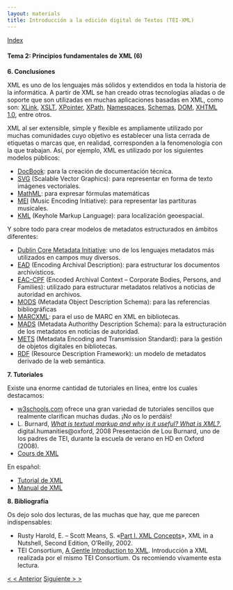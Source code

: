 ```yaml
---
layout: materials
title: Introducción a la edición digital de Textos (TEI-XML)
---
```


<a href="{{ site.url }}/materials/IntroTEI/index.html">Index</a>

#### Tema 2: Principios fundamentales de XML (6)

**6. Conclusiones**

XML es uno de los lenguajes más sólidos y extendidos en toda la historia de la informática. A partir de XML se han creado otras tecnologías aliadas o de soporte que son utilizadas en muchas aplicaciones basadas en XML, como son: [XLink](http://www.w3.org/TR/xlink/), [XSLT](http://www.w3.org/TR/xslt), [XPointer](http://www.w3.org/TR/WD-xptr), [XPath](http://www.w3.org/TR/xpath/), [Namespaces](http://www.w3.org/TR/REC-xml-names/), [Schemas](http://www.w3.org/XML/Schema), [DOM](http://www.w3.org/DOM/), [XHTML 1.0](http://www.w3.org/TR/xhtml1/), entre otros.

XML al ser extensible, simple y flexible es ampliamente utilizado por muchas comunidades cuyo objetivo es establecer una lista cerrada de etiquetas o marcas que, en realidad, corresponden a la fenomenología con la que trabajan. Así, por ejemplo, XML es utilizado por los siguientes modelos públicos:

* [DocBook](http://www.docbook.org/): para la creación de documentación técnica.
* [SVG](http://www.w3.org/Graphics/SVG/) (Scalable Vector Graphics): para representar en forma de texto imágenes vectoriales.
* [MathML](http://www.w3.org/Math/): para expresar fórmulas matemáticas
* [MEI](http://music-encoding.org/home) (Music Encoding Initiative): para representar las partituras musicales.
* [KML](https://developers.google.com/kml/documentation/kmlreference?hl=es) (Keyhole Markup Language): para localización geoespacial.

Y sobre todo para crear modelos de metadatos estructurados en ámbitos diferentes:

* [Dublin Core Metadata Initiative](http://dublincore.org/): uno de los lenguajes metadatos más utilizados en campos muy diversos.[](http://www.loc.gov/ead/)
* [EAD](http://www.loc.gov/ead/) (Encoding Archival Description): para estructurar los documentos archivísticos.
* [EAC-CPF](http://eac.staatsbibliothek-berlin.de/) (Encoded Archival Context – Corporate Bodies, Persons, and Families): utilizado para estructurar metadatos relativos a noticias de autoridad en archivos.
* [MODS](http://www.loc.gov/standards/mods/) (Metadata Object Description Schema): para las referencias bibliográficas
* [MARCXML](http://www.loc.gov/standards/marcxml/): para el uso de MARC en XML en bibliotecas.
* [MADS](http://www.loc.gov/standards/mads/) (Metadata Authorithy Description Schema): para la estructuración de los metadatos en noticias de autoridad.
* [METS](http://www.loc.gov/standards/mets/METSOverview_spa.html) (Metadata Encoding and Transmission Standard): para la gestión de objetos digitales en bibliotecas.
* [RDF](http://www.w3.org/TR/rdf-schema/) (Resource Description Framework): un modelo de metadatos derivado de la web semántica.

**7. Tutoriales**

Existe una enorme cantidad de tutoriales en línea, entre los cuales destacamos:

* [w3schools.com](http://www.w3schools.com/xml/) ofrece una gran variedad de tutoriales sencillos que realmente clarifican muchas dudas. ¡No os lo perdáis!
* L. Burnard, _[What is textual markup and why is it useful? What is XML?](http://tei.oucs.ox.ac.uk/Talks/2008-07-oxford_summer_school/Talks/01-basics.xml)_, digital.humanities@oxford, 2008 Presentación de Lou Burnard, uno de los padres de TEI, durante la escuela de verano en HD en Oxford (2008).
* [Cours de XML](http://www.gchagnon.fr/cours/xml/)

En español:

* [Tutorial de XML](http://zvon.org/xxl/XMLTutorial/General_spa/book.html)
* [Manual de XML](http://www.desarrolloweb.com/manuales/manual-introduccion-xml.html)

**8. Bibliografía**

Os dejo solo dos lecturas, de las muchas que hay, que me parecen indispensables:

* Rusty Harold, E. – Scott Means, S. «[Part I. XML Concepts](http://docstore.mik.ua/orelly/xml/xmlnut/part1.htm)», XML in a Nutshell, Second Edition, O’Reilly, 2002\.
* TEI Consortium, [A Gentle Introduction to XML](http://www.tei-c.org/release/doc/tei-p5-doc/en/html/SG.html). Introducción a XML realizada por el mismo TEI Consortium. Os recomiendo vivamente esta lectura.

[< < Anterior](2.5.html)         [Siguiente > >](3.1.html)